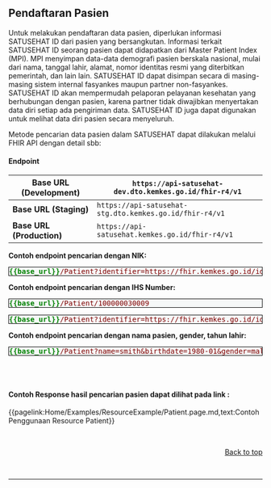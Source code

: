 ## Pendaftaran Pasien

Untuk melakukan pendaftaran data pasien, diperlukan informasi SATUSEHAT ID dari pasien yang bersangkutan. Informasi terkait SATUSEHAT ID seorang pasien dapat didapatkan dari Master Patient Index (MPI). MPI menyimpan data-data demografi pasien berskala nasional, mulai dari nama, tanggal lahir, alamat, nomor identitas resmi yang diterbitkan pemerintah, dan lain lain. SATUSEHAT ID dapat disimpan secara di masing-masing sistem internal fasyankes maupun partner non-fasyankes. SATUSEHAT ID akan mempermudah pelaporan pelayanan kesehatan yang berhubungan dengan pasien, karena partner tidak diwajibkan menyertakan data diri setiap ada pengiriman data. SATUSEHAT ID juga dapat digunakan untuk melihat data diri pasien secara menyeluruh.


Metode pencarian data pasien dalam SATUSEHAT dapat dilakukan melalui FHIR API dengan detail sbb:

#### Endpoint

| **Base URL (Development)** | ```https://api-satusehat-dev.dto.kemkes.go.id/fhir-r4/v1```  |
| --- |------------------------- |
| **Base URL (Staging)** | ```https://api-satusehat-stg.dto.kemkes.go.id/fhir-r4/v1```  |
| **Base URL (Production)** | ```https://api-satusehat.kemkes.go.id/fhir-r4/v1```  |


<p><b>Contoh endpoint pencarian dengan NIK:</b></p>
<pre style="background: #F6F8F8;border: 1px solid #000000; color: maroon"><span style="color:green"><b>&#123;&#123;base_url&#125;&#125;</b></span>/Patient?identifier=https://fhir.kemkes.go.id/id/nik|3273246309870001</pre>

<p><b>Contoh endpoint pencarian dengan IHS Number:</b></p>
<pre style="background: #F6F8F8;border: 1px solid #000000; color: maroon"><span style="color:green"><b>&#123;&#123;base_url&#125;&#125;</b></span>/Patient/100000030009</pre>
<pre style="background: #F6F8F8;border: 1px solid #000000; color: maroon"><span style="color:green"><b>&#123;&#123;base_url&#125;&#125;</b></span>/Patient?identifier=https://fhir.kemkes.go.id/id/ihs-number|100000030009</pre>

<p><b>Contoh endpoint pencarian dengan nama pasien, gender, tahun lahir:</b></p>
<pre style="background: #F6F8F8;border: 1px solid #000000; color: maroon"><span style="color:green"><b>&#123;&#123;base_url&#125;&#125;</b></span>/Patient?name=smith&birthdate=1980-01&gender=male</pre>

<br><br>
#### Contoh Response hasil pencarian pasien dapat dilihat pada link : 
{{pagelink:Home/Examples/ResourceExample/Patient.page.md,text:Contoh Penggunaan Resource Patient}}

<br>
<p style="text-align:right"><a href="#">Back to top</a></p>
<br>
<hr>